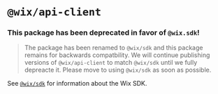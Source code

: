 # `@wix/api-client`

### This package has been deprecated in favor of `@wix.sdk`!
> The package has been renamed to `@wix/sdk` and this package remains for backwards compatbility.
We will continue publishing versions of `@wix/api-client` to match `@wix/sdk` until we fully depreacte it.
Please move to using `@wix/sdk` as soon as possible.

See [`@wix/sdk`](../sdk/) for information about the Wix SDK.
